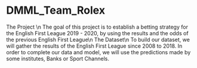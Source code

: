 # DMML_Team_Rolex

The Project \n
The goal of this project is to establish a betting strategy for the English First League 2019 - 2020, by using the results and the odds of the previous English First League\n
The Dataset\n
To build our dataset, we will gather the results of the English First League since 2008 to 2018. In order to complete our data and model, we will use the predictions made by some institutes, Banks or Sport Channels.